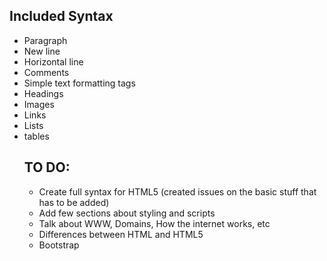 ## Included Syntax
<ul> 
<li>  Paragraph 
<li>  New line
<li> Horizontal line
<li> Comments
<li> Simple text formatting tags
<li> Headings
<li> Images
<li> Links
<li> Lists
<li> tables

## TO DO:
<ul> 
<li> Create full syntax for HTML5 (created issues on the basic stuff that has to be added)
<li> Add few sections about styling and scripts
<li> Talk about WWW, Domains, How the internet works, etc 
<li> Differences between HTML and HTML5
<li> Bootstrap
</ul>
